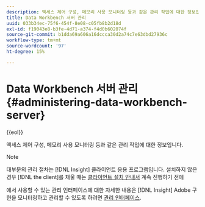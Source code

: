 ```yaml
---
description: 액세스 제어 구성, 메모리 사용 모니터링 등과 같은 관리 작업에 대한 정보입니다.
title: Data Workbench 서버 관리
uuid: 033b34ec-75f6-454f-8e08-c05fb8b2d18d
exl-id: f19043e8-b3fe-4d71-a374-f4d0b602074f
source-git-commit: b1dda69a606a16dccca30d2a74c7e63dbd27936c
workflow-type: tm+mt
source-wordcount: '97'
ht-degree: 15%

---
```


# Data Workbench 서버 관리{#administering-data-workbench-server}

{{eol}}

액세스 제어 구성, 메모리 사용 모니터링 등과 같은 관리 작업에 대한 정보입니다.

>[!NOTE]
>
>대부분의 관리 절차는 [!DNL Insight] 클라이언트 응용 프로그램입니다. 설치하지 않은 경우 [!DNL the client]를 채울 때는 [클라이언트 설치 안내서](https://experienceleague.adobe.com/docs/data-workbench/using/install/c-data-workbench-client-install.html?lang=ko-KR) 계속 진행하기 전에

에서 사용할 수 있는 관리 인터페이스에 대한 자세한 내용은 [!DNL Insight] Adobe 구현을 모니터링하고 관리할 수 있도록 하려면 [관리 인터페이스](https://experienceleague.adobe.com/docs/data-workbench/using/client/t-open-ins.html#Administrative_Interfaces).
